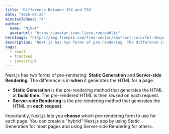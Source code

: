 ```yaml
---
title: 'Difference Between JSX and TSX'
date: "2025-04-23"
minutesToRead: "4"
author:
  name: "Niket"
  avatarUrl: "https://avatar.iran.liara.run/public"
heroImage: "https://img.freepik.com/free-vector/abstract-colorful-shapes-background_361591-2848.jpg?semt=ais_hybrid&w=740"
description: "Next.js has two forms of pre-rendering  The difference is in it generates the HTML for a page."
tags:
  - react
  - frontend
  - javascript
---
```

 
Next.js has two forms of pre-rendering: **Static Generation** and **Server-side Rendering**. The difference is in **when** it generates the HTML for a page.
 
- **Static Generation** is the pre-rendering method that generates the HTML at **build time**. The pre-rendered HTML is then _reused_ on each request.
- **Server-side Rendering** is the pre-rendering method that generates the HTML on **each request**.
 
Importantly, Next.js lets you **choose** which pre-rendering form to use for each page. You can create a "hybrid" Next.js app by using Static Generation for most pages and using Server-side Rendering for others. 